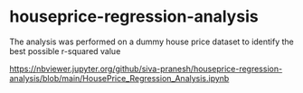 # houseprice-regression-analysis
The analysis was performed on a dummy house price dataset to identify the best possible r-squared value 

https://nbviewer.jupyter.org/github/siva-pranesh/houseprice-regression-analysis/blob/main/HousePrice_Regression_Analysis.ipynb
